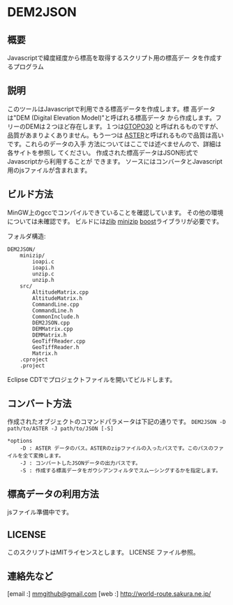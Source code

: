 # DEM2JSON

## 概要

Javascriptで緯度経度から標高を取得するスクリプト用の標高デー
タを作成するプログラム

## 説明

このツールはJavascriptで利用できる標高データを作成します。標
高データは"DEM (Digital Elevation Model)"と呼ばれる標高データ
から作成します。フリーのDEMは２つほど存在します。１つは[GTOPO30]
と呼ばれるものですが、品質があまりよくありません。もう一つは
[ASTER]と呼ばれるもので品質は高いです。これらのデータの入手
方法についてはここでは述べませんので、詳細は各サイトを参照し
てください。
作成された標高データはJSON形式でJavascriptから利用することが
できます。
ソースにはコンバータとJavascript用のjsファイルが含まれます。

  [GTOPO30]: http://eros.usgs.gov/#/Find_Data/Products_and_Data_Available/gtopo30_info
  [ASTER]: http://asterweb.jpl.nasa.gov/

## ビルド方法

MinGW上のgccでコンパイルできていることを確認しています。
その他の環境については未確認です。
ビルドには[zlib] [minizip] [boost]ライブラリが必要です。

  [zlib]: http://zlib.net/
  [minizip]: http://www.winimage.com/zLibDll/minizip.html
  [boost]: http://www.boost.org/

フォルダ構造:

    DEM2JSON/
        minizip/
            ioapi.c
            ioapi.h
            unzip.c
            unzip.h
        src/
            AltitudeMatrix.cpp
            AltitudeMatrix.h
            CommandLine.cpp
            CommandLine.h
            CommonInclude.h
            DEM2JSON.cpp
            DEMMatrix.cpp
            DEMMatrix.h
            GeoTiffReader.cpp
            GeoTiffReader.h
            Matrix.h
        .cproject
        .project

Eclipse CDTでプロジェクトファイルを開いてビルドします。

## コンバート方法

作成されたオブジェクトのコマンドパラメータは下記の通りです。
`DEM2JSON -D path/to/ASTER -J path/to/JSON [-S]`

    *options
        -D : ASTER データのパス。ASTERのzipファイルの入ったパスです。このパスのファイルを全て変換します。
        -J : コンバートしたJSONデータの出力パスです。
        -S : 作成する標高データをガウシアンフィルタでスムーシングするかを指定します。

## 標高データの利用方法

jsファイル準備中です。

## LICENSE

このスクリプトはMITライセンスとします。
LICENSE ファイル参照。

## 連絡先など

[email :] mmgithub@gmail.com
[web :] http://world-route.sakura.ne.jp/
